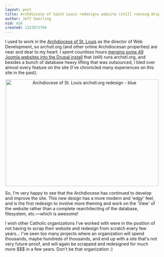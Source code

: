 ```yaml
---
layout: post
title: Archdiocese of Saint Louis redesigns website (still running Drupal)
author: Jeff Geerling
nid: 416
created: 1323971704
---
```

I used to work in the <a href="http://archstl.org/">Archdiocese of St. Louis</a> as the director of Web Development, so archstl.org (and other online Archdiocesan properties) are near and dear to my heart. I spent countless hours <a href="http://www.opensourcecatholic.com/blog/oscatholic/archdiocese-saint-louis-upgraded-website">merging some 49 Joomla websites into the Drupal install</a> that (still) runs archstl.org, and besides a bunch of database heavy lifting that was outsourced, I bled over almost every feature on the site (I've chronicled many experiences on this site in the past).
<p style="text-align: center;"><a href="http://archstl.org/"><img src="http://www.opensourcecatholic.com/sites/opensourcecatholic.com/files/user-uploads/Jeff%20Geerling/archstl_org_redesign_blue.jpg" alt="Archdiocese of St. Louis archstl.org redesign - blue" title="" width="500" height="350" /></a></p>
So, I'm very happy to see that the Archdiocese has continued to develop and improve the site. This new design has a more modern and 'edgy' feel, and is the first redesign to involve more theming and work on the 'View' of the website rather than a complete rearchitecting of the database, filesystem, etc.—which is awesome!

I wish other Catholic organizations I've worked with were in the position of not having to scrap their website and redesign from scratch every few years... I've seen too many projects where an organization will spend thousands, maybe hundreds of thousands, and end up with a site that's not very future-proof, and will again be scrapped and redesigned for much more $$$ in a few years. Don't be that organization :)

